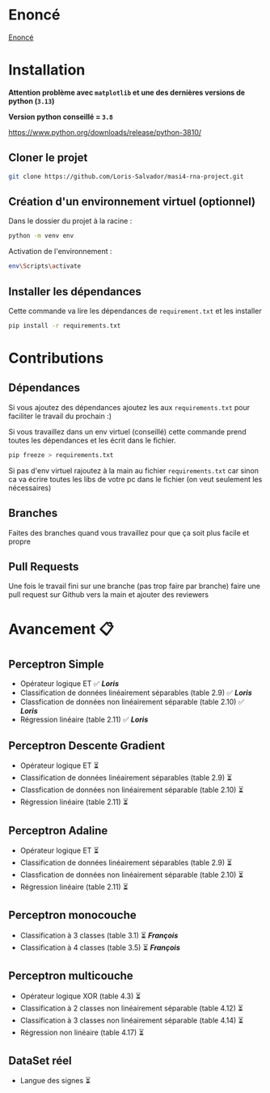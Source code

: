 # Enoncé

[Enoncé](Enonce.pdf)

# Installation

**Attention problème avec `matplotlib` et une des dernières versions de python (`3.13`)**

**Version python conseillé = `3.8`**

https://www.python.org/downloads/release/python-3810/

## Cloner le projet 

```bash
git clone https://github.com/Loris-Salvador/masi4-rna-project.git
```

## Création d'un environnement virtuel (optionnel)

Dans le dossier du projet à la racine :

```bash
python -m venv env
```

Activation de l'environnement : 

```bash
env\Scripts\activate
```

## Installer les dépendances

Cette commande va lire les dépendances de `requirement.txt` et les installer

```bash
pip install -r requirements.txt
```

# Contributions

## Dépendances

Si vous ajoutez des dépendances ajoutez les aux `requirements.txt` pour faciliter le travail du prochain :)

Si vous travaillez dans un env virtuel (conseillé) cette commande prend toutes les dépendances et les écrit dans le fichier.

```bash
pip freeze > requirements.txt
```

Si pas d'env virtuel rajoutez à la main au fichier `requirements.txt` car sinon ca va écrire toutes les libs de votre pc dans le fichier (on veut seulement les nécessaires)


## Branches

Faites des branches quand vous travaillez pour que ça soit plus facile et propre 

## Pull Requests

Une fois le travail fini sur une branche (pas trop faire par branche) faire une pull request sur Github vers la main et ajouter des reviewers 


# Avancement  📋 

## Perceptron Simple

- Opérateur logique ET ✅ ***Loris***
- Classification de données linéairement séparables (table 2.9) ✅ ***Loris***
- Classfication de données non linéairement séparable (table 2.10) ✅ ***Loris***
- Régression linéaire (table 2.11) ✅ ***Loris***

## Perceptron Descente Gradient

- Opérateur logique ET ⏳
- Classification de données linéairement séparables (table 2.9) ⏳ 
- Classfication de données non linéairement séparable (table 2.10) ⏳ 
- Régression linéaire (table 2.11) ⏳


## Perceptron Adaline

- Opérateur logique ET ⏳
- Classification de données linéairement séparables (table 2.9) ⏳ 
- Classfication de données non linéairement séparable (table 2.10) ⏳ 
- Régression linéaire (table 2.11) ⏳

## Perceptron monocouche

- Classification à 3 classes (table 3.1) ⏳ ***François***
- Classification à 4 classes (table 3.5) ⏳ ***François***

## Perceptron multicouche

- Opérateur logique XOR (table 4.3) ⏳
- Classification à 2 classes non linéairement séparable (table 4.12) ⏳
- Classification à 3 classes non linéairement séparable (table 4.14) ⏳
- Régression non linéaire (table 4.17) ⏳

## DataSet réel

- Langue des signes ⏳
